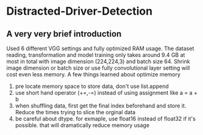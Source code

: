 # Distracted-Driver-Detection

## A very very brief introduction
Used 6 different VGG settings and fully optimized RAM usage.
The dataset reading, transformation and model training only takes around 9.4 GB at most in total
with image dimension (224,224,3) and batch size 64.
Shrink image dimension or batch size or use fully convolutional layer setting will cost even less memory.
A few things learned about optimize memory
1) pre locate memory space to store data, don't use list.append
2) use short hand operator (+=,-=) instead of using assignment like a = a + b
3) when shuffling data, first get the final index beforehand and store it. Reduce the times trying to slice the orginal data
4) be careful about dtype. for exmaple, use float16 instead of float32 if it's possible. that will dramatically reduce memory usage
